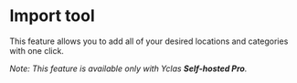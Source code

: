 # Import tool

This feature allows you to add all of your desired locations and categories with one click. 

*Note: This feature is available only with Yclas **Self-hosted Pro**.*
